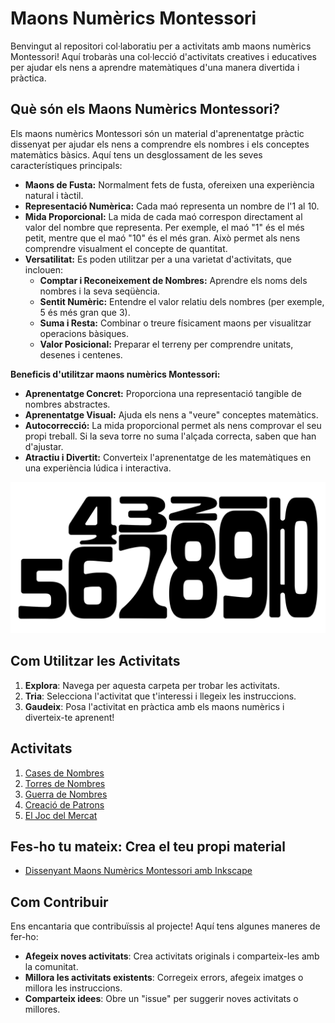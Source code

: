 # Maons Numèrics Montessori

Benvingut al repositori col·laboratiu per a activitats amb maons numèrics Montessori! Aquí trobaràs una col·lecció d'activitats creatives i educatives per ajudar els nens a aprendre matemàtiques d'una manera divertida i pràctica.

## Què són els Maons Numèrics Montessori?

Els maons numèrics Montessori són un material d'aprenentatge pràctic dissenyat per ajudar els nens a comprendre els nombres i els conceptes matemàtics bàsics. Aquí tens un desglossament de les seves característiques principals:

* **Maons de Fusta:** Normalment fets de fusta, ofereixen una experiència natural i tàctil.
* **Representació Numèrica:** Cada maó representa un nombre de l'1 al 10.
* **Mida Proporcional:** La mida de cada maó correspon directament al valor del nombre que representa. Per exemple, el maó "1" és el més petit, mentre que el maó "10" és el més gran. Això permet als nens comprendre visualment el concepte de quantitat.
* **Versatilitat:** Es poden utilitzar per a una varietat d'activitats, que inclouen:
  * **Comptar i Reconeixement de Nombres:** Aprendre els noms dels nombres i la seva seqüència.
  * **Sentit Numèric:** Entendre el valor relatiu dels nombres (per exemple, 5 és més gran que 3).
  * **Suma i Resta:** Combinar o treure físicament maons per visualitzar operacions bàsiques.
  * **Valor Posicional:** Preparar el terreny per comprendre unitats, desenes i centenes.

**Beneficis d'utilitzar maons numèrics Montessori:**

* **Aprenentatge Concret:** Proporciona una representació tangible de nombres abstractes.
* **Aprenentatge Visual:** Ajuda els nens a "veure" conceptes matemàtics.
* **Autocorrecció:** La mida proporcional permet als nens comprovar el seu propi treball. Si la seva torre no suma l'alçada correcta, saben que han d'ajustar.
* **Atractiu i Divertit:** Converteix l'aprenentatge de les matemàtiques en una experiència lúdica i interactiva.

![Imatge de l'1 a 10 dels blocs numèrics Montessori](../assets/images/number-blocks-bricks.svg)

## Com Utilitzar les Activitats

1. **Explora**: Navega per aquesta carpeta per trobar les activitats.
2. **Tria**: Selecciona l'activitat que t'interessi i llegeix les instruccions.
3. **Gaudeix**: Posa l'activitat en pràctica amb els maons numèrics i diverteix-te aprenent!

## Activitats

1. [Cases de Nombres](activities/01-number-houses.md)
2. [Torres de Nombres](activities/02-number-towers.md)
3. [Guerra de Nombres](activities/03-number-war.md)
4. [Creació de Patrons](activities/04-pattern-creation.md)
5. [El Joc del Mercat](activities/05-the-market-game.md)

## Fes-ho tu mateix: Crea el teu propi material

* [Dissenyant Maons Numèrics Montessori amb Inkscape](guides/designing-number-blocks-bricks-with-inkscape.md)

## Com Contribuir

Ens encantaria que contribuïssis al projecte! Aquí tens algunes maneres de fer-ho:

* **Afegeix noves activitats**: Crea activitats originals i comparteix-les amb la comunitat.
* **Millora les activitats existents**: Corregeix errors, afegeix imatges o millora les instruccions.
* **Comparteix idees**: Obre un "issue" per suggerir noves activitats o millores.